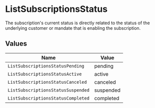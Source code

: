 # ListSubscriptionsStatus

The subscription's current status is directly related to the status of the underlying customer or mandate that is
enabling the subscription.


## Values

| Name                               | Value                              |
| ---------------------------------- | ---------------------------------- |
| `ListSubscriptionsStatusPending`   | pending                            |
| `ListSubscriptionsStatusActive`    | active                             |
| `ListSubscriptionsStatusCanceled`  | canceled                           |
| `ListSubscriptionsStatusSuspended` | suspended                          |
| `ListSubscriptionsStatusCompleted` | completed                          |